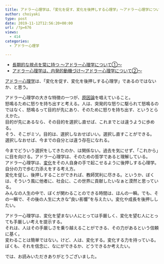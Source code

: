 ```yaml
---
title: アドラー心理学は、「変化を促す、変化を後押しする心理学」〜アドラー心理学について③〜
author: choiyaki
type: post
date: 2019-11-12T12:56:20+00:00
url: /?p=676
views:
  - 414
categories:
  - アドラー心理学

---
```

  * [長期的な視点を常に持つ 〜アドラー心理学について①〜][1]
  * [アドラー心理学は、内発的動機づけ〜アドラー心理学について②〜][2]

[アドラー心理学][3]は、「変化を促す、変化を後押しする心理学」であるのではないか、と思う。

アドラー心理学の大きな特徴の一つが、<a href="https://scrapbox.io/choiyaki-hondana/%E5%8E%9F%E5%9B%A0%E8%AB%96" draggable="false">原因論</a>を唱えていること。  
怒鳴るために怒りを持ち出すと考える。人は、突発的な怒りに駆られて怒鳴るのではなく、怒鳴るって目的が先にあり、そのために怒りを持ち出す、というとらえかた。  
目的が先にあるなら、その目的を選択し直せば、これまでとは違うように歩める。  
そう、そこがミソ。目的は、選択しなおせばいい。選択し直すことができる。  
選択しなおせば、今までの自分とは違う存在になれる。

今までどういう選択をしてきたのか、は関係ない。過去を気にせず、「これから」に目を向ける。アドラー心理学は、そのための哲学であると理解している。  
アドラー心理学は、[変化][4]をその人自身の手で起こせるように後押しする心理学。自分の力で歩む力添えをする考え方。  
変化を促し、後押しすることができれば、教師冥利に尽きる。というか、ぼくは、そういう風に他者に、社会に、この世界に貢献したいなぁと漠然と思っている。  
みんなの人生の中で、ぼくが関わることのできる時間は、ほんの一瞬。でも、その一瞬で、その後の人生に大きな”良い影響”を与えたい。変化や成長を後押ししたい。

アドラー心理学は、変化を望まない人にとっては手厳しく、変化を望む人にとっても手厳しい考えを提示する。  
それは、人はその手厳しさを乗り越えることができる、その力があるという信頼に基く。  
変わることは簡単ではない。けど、人は、変化する。変化する力を持っている。  
ぼくも、それを信念に、なにができるか、どうできるか考えたい。

では、お読みいただきありがとうございました。

 [1]: https://choiyaki.com/?p=658
 [2]: https://choiyaki.com/?p=663
 [3]: https://scrapbox.io/choiyaki-hondana/%E3%82%A2%E3%83%89%E3%83%A9%E3%83%BC%E5%BF%83%E7%90%86%E5%AD%A6
 [4]: https://scrapbox.io/choiyaki-hondana/%E5%A4%89%E5%8C%96
